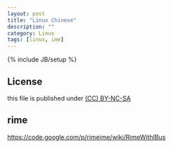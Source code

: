 ```yaml
---
layout: post
title: "Linux Chinese"
description: ""
category: Linux
tags: [linux, ime]
---
```

{% include JB/setup %}
## License
this file is published under [(CC) BY-NC-SA](http://creativecommons.org/licenses/by-nc-sa/3.0/)

## rime
https://code.google.com/p/rimeime/wiki/RimeWithIBus
